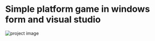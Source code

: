 # Simple platform game in windows form and visual studio




![project image](http://img.youtube.com/vi/rQBHwdEEL9I/0.jpg)

 


